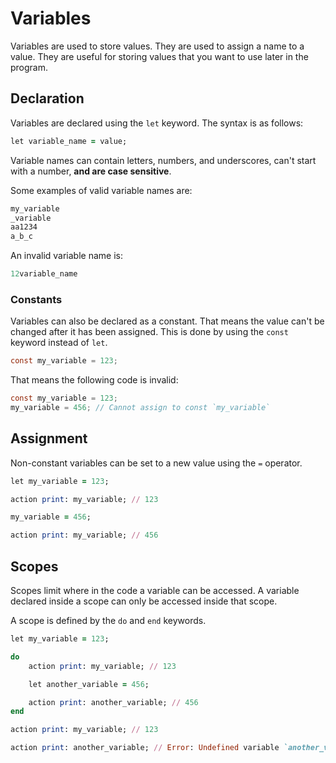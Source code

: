 # Variables

Variables are used to store values. They are used to assign a name to a value. They are useful for storing values that you want to use later in the program.

## Declaration

Variables are declared using the `let` keyword. The syntax is as follows:

```ruby
let variable_name = value;
```

Variable names can contain letters, numbers, and underscores, can't start with a number, **and are case sensitive**.

Some examples of valid variable names are:

```ruby
my_variable
_variable
aa1234
a_b_c
```

An invalid variable name is:

```ruby
12variable_name
```

### Constants

Variables can also be declared as a constant. That means the value can't be changed after it has been assigned. This is done by using the `const` keyword instead of `let`.

```cs
const my_variable = 123;
```

That means the following code is invalid:

```cs
const my_variable = 123;
my_variable = 456; // Cannot assign to const `my_variable`
```

## Assignment

Non-constant variables can be set to a new value using the `=` operator.

```ruby
let my_variable = 123;

action print: my_variable; // 123

my_variable = 456;

action print: my_variable; // 456
```

## Scopes

Scopes limit where in the code a variable can be accessed. A variable declared inside a scope can only be accessed inside that scope.

A scope is defined by the `do` and `end` keywords.

```ruby
let my_variable = 123;

do
    action print: my_variable; // 123

    let another_variable = 456;

    action print: another_variable; // 456
end

action print: my_variable; // 123

action print: another_variable; // Error: Undefined variable `another_variable`
```
